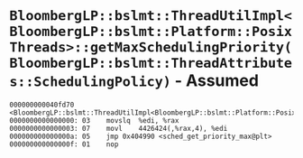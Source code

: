 # `BloombergLP::bslmt::ThreadUtilImpl<BloombergLP::bslmt::Platform::PosixThreads>::getMaxSchedulingPriority(BloombergLP::bslmt::ThreadAttributes::SchedulingPolicy)` - Assumed

```x86asm
000000000040fd70 <BloombergLP::bslmt::ThreadUtilImpl<BloombergLP::bslmt::Platform::PosixThreads>::getMaxSchedulingPriority(BloombergLP::bslmt::ThreadAttributes::SchedulingPolicy)>:
0000000000000000: 03	movslq	%edi, %rax
0000000000000003: 07	movl	4426424(,%rax,4), %edi
000000000000000a: 05	jmp	0x404990 <sched_get_priority_max@plt>
000000000000000f: 01	nop	
```
